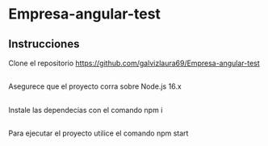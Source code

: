 # Empresa-angular-test
## Instrucciones
Clone el repositorio https://github.com/galvizlaura69/Empresa-angular-test
##
Asegurece que el proyecto corra sobre Node.js 16.x
##
Instale las dependecias con el comando npm i
##
Para ejecutar el proyecto utilice  el comando npm start

